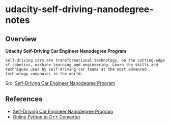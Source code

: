 # udacity-self-driving-nanodegree-notes

## Overview

**Udacity Self-Driving Car Engineer Nanodegree Program**

```
Self-driving cars are transformational technology, on the cutting-edge of robotics, machine learning and engineering. Learn the skills and techniques used by self-driving car teams at the most advanced technology companies in the world.
```

Src: [Self-Driving Car Engineer Nanodegree Program](https://www.udacity.com/course/self-driving-car-engineer-nanodegree--nd0013)



## References

- [Self-Driving Car Engineer Nanodegree Program](https://www.udacity.com/course/self-driving-car-engineer-nanodegree--nd0013)
- [Online Python to C++ Converter](https://www.codeconvert.ai/python-to-c++-converter)
